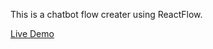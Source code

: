This is a chatbot flow creater using ReactFlow.

[Live Demo](https://bitespeed-reactflow.vercel.app/)
